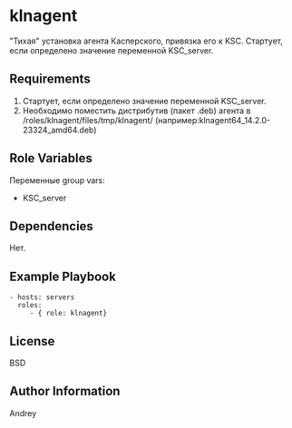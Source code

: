 klnagent
=========

"Тихая" установка агента Касперского, привязка его к KSC. Стартует, если определено значение переменной KSC_server.

Requirements
------------

1. Стартует, если определено значение переменной KSC_server.
2. Необходимо поместить дистрибутив (пакет .deb) агента в /roles/klnagent/files/tmp/klnagent/ (например:klnagent64_14.2.0-23324_amd64.deb)

Role Variables
--------------

Переменные group vars:
- KSC_server

Dependencies
------------

Нет.

Example Playbook
----------------

    - hosts: servers
      roles:
         - { role: klnagent}

License
-------

BSD

Author Information
------------------

Andrey
